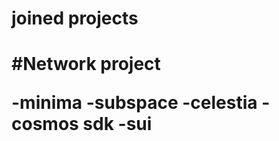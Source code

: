 <h1 align=''center''>joined projects<h1>
  

#Network project
  
-minima
-subspace
-celestia
-cosmos sdk
-sui
